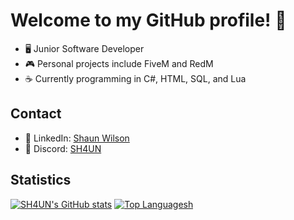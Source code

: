 # Welcome to my GitHub profile! 👋

- 🖥️ Junior Software Developer
- 🎮 Personal projects include FiveM and RedM
- ☕ Currently programming in C#, HTML, SQL, and Lua

## Contact
- 💼 LinkedIn: [Shaun Wilson](https://www.linkedin.com/in/shaun-wilson-a41769268/)
- 💬 Discord: [SH4UN](https://discord.com/users/sh4un#0)

## Statistics
[![SH4UN's GitHub stats](https://github-readme-stats-sh4uns-projects.vercel.app/api?username=SH4UN-W&show=prs_merged,prs_merged_percentage&show_icons=true&theme=radical&rank_icon=github)](https://github.com/SH4UN-W)
[![Top Languagesh](https://github-readme-stats-sh4uns-projects.vercel.app/api/top-langs/?username=SH4UN-W&theme=radical)](https://github.com/SH4UN-W)

